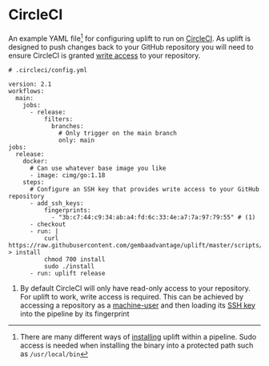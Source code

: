 # CircleCI

An example YAML file[^1] for configuring uplift to run on [CircleCI](https://circleci.com). As uplift is designed to push changes back to your GitHub repository you will need to ensure CircleCI is granted [write access](https://circleci.com/docs/2.0/gh-bb-integration) to your repository.

```{ .yaml .annotate linenums="1" }
# .circleci/config.yml

version: 2.1
workflows:
  main:
    jobs:
      - release:
          filters:
            branches:
              # Only trigger on the main branch
              only: main
jobs:
  release:
    docker:
      # Can use whatever base image you like
      - image: cimg/go:1.18
    steps:
      # Configure an SSH key that provides write access to your GitHub repository
      - add_ssh_keys:
          fingerprints:
            - "3b:c7:44:c9:34:ab:a4:fd:6c:33:4e:a7:7a:97:79:55" # (1)
      - checkout
      - run: |
          curl https://raw.githubusercontent.com/gembaadvantage/uplift/master/scripts/install > install
          chmod 700 install
          sudo ./install
      - run: uplift release
```

1. By default CircleCI will only have read-only access to your repository. For uplift to work, write access is required. This can be achieved by accessing a repository as a [machine-user](https://circleci.com/docs/2.0/gh-bb-integration/#controlling-access-via-a-machine-user) and then loading its [SSH key](https://circleci.com/docs/2.0/configuration-reference/#add-ssh-keys) into the pipeline by its fingerprint

[^1]: There are many different ways of [installing](../install.md) uplift within a pipeline. Sudo access is needed when installing the binary into a protected path such as `/usr/local/bin`

